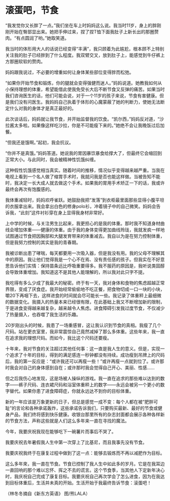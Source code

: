 # 滚蛋吧，节食

“我发觉你又长胖了一点。”我们坐在车上时妈妈这么说。我当时11岁，身上的胖刚刚开始在臀部显出来。她把手伸过来，捏了捏T恤下面我肚子上新长出的那圈赘肉。“有点圆润了哟。”她取笑道。 

我当时的体形用大人的话说已经变得“丰满”，我只顾着为此尴尬，根本顾不上特别关注我的肚子已经胖到了什么程度。我双臂交叉，放到肚子上，能感觉到牛仔裤上方那圈软软的赘肉。 

妈妈跟我说过，不必要的增重如何让身体某些部位变得胖而松弛。 

“如果你开始节食和锻炼，你的腿就会变得强健而迷人。”妈妈说道。她教我如何从小保持理想的体重，希望能借此使我免受长大后不断节食又反弹的痛苦。如果当时我们咨询医生的话，他们可能会说，对于一个11岁的孩子来说，节食有害健康。但是我们没有问医生。我妈妈自己执着于体形的心魔蒙蔽了她的判断力，使她无法断定什么对我的身体才是真正最好的。 

此次谈话后，妈妈就让我节食，并开始监督我的饮食。“凯尔西，”妈妈反对道，“沙拉酱太多啦。如果像这样吃沙拉，你是不可能瘦下来的。”她绝不会让我晚饭过后加餐。 

“但我还是饿啊。”起初，我会抗议。 

“你并不是真饿。”妈妈答道。她说我的胃因暴饮暴食给撑大了，但最终它会缩回到正常大小。与此同时，我会被精神性饥饿纠缠。 

这种假性饥饿感觉相当真实。随着时间的推移，情况似乎变得越来越严重。当我在电视上看到一个名人做了缩胃手术时，我就问我是否也能这样做。当被告知不能时，我决定一长大成人就去做这个手术。如果我的胃用手术矫正一下的话，我或许最终会再次有饱腹感的。 

我体重减轻时，妈妈欢呼雀跃。她鼓励我把“发落”到衣柜最里面那些显得小腹平坦的衣服拿出来。我会拿出白色的修身polo衫，冲着镜子中的自己微笑。妈妈会告诉我，“此刻”这件衬衫穿在身上显得我身材非常好。 

上中学的时候，与关注男生比起来，我更担心的是我的体重。那时我不知道身材曲线会增加体重——健康的体重。由于我的身体变得更加曲线玲珑，我就发疯一样地试图通过节食把因胸部和大腿发育带来的体重减去。我自以为是在努力控制体重，但是我努力控制的其实是我的青春期。 

我被诊断出患了哮喘，每天都要用一次吸入器，但是我没有用。我的父母不理解其中的原因。我让他们觉得我是一个心不在焉、没有责任感的孩子。但我实在不好意思告诉他们实情：保持苗条远比呼吸重要得多。我不服药的原因是，我听说类固醇会导致体重增加。我知道这不是其他人能理解的，所以我对此只字不提。 

我吃得有多么少成了我最大的秘密。终于有一天，我对身体和食物的焦虑超越正常界限，变成了厌食症。我开始经常偷偷地不吃正餐，把食物切成一口一块的小块，嚼20下再咽下去，这样进食的时间就会尽可能长一些。我记录了体重秤上最细微的数据变化。我摄入的热量本来已经很有限，在此基础上我又不断增加新的限制，于是进食变得越来越复杂，越来越令人焦虑。进食障碍引发我过度节食，不仅减少了热量摄入，也吞噬了我生活的乐趣。 

20岁刚出头的时候，我患了一场重感冒，这让我认识到节食的真相。我瘦了几个尺码。站在更衣室里，我非常震惊自己竟然减掉了那么多体重。这些年来，我一直在追求我的理想尺码。而如今，我比这个尺码还要瘦。 

十年来，我对节食的关注超过其他任何事：这一直是我人生的意义。但是，实现一个追求了十年的目标，得到的满足感连一秒钟都没有持续。成功瘦到吊牌上的尺码后，我的第一反应是：“或许我还可以再瘦一些！”或许再瘦一点就到位了。或许那时我会对自己的身体感到自在；或许那时我会觉得自己开心、美丽、性感…… 

但之后我伤心地发现，这是场被人操纵的游戏。我一直在追求的那些难以达到的数字——裤子尺码、连衣裙尺码和浴室体重秤上的数字——永远会被另一个更小的数字替代。如果你患了进食障碍症，你就永远达不到你的目标体重。 

新的一年应该是万象更新的日子，但总是感觉一成不变：每个人都在被“肥胖可耻”的言论和各种承诺轰炸，这些承诺告诉我们，只要购买最新、最好的节食或健身产品，我们终将感到快乐健康。收银台那里所有的杂志封面都会展示各种各样新的节食方法，声称这些就是人们这么多年来一直在寻找的魔法。 

今年，我要庆祝我现在能够吃下一碗薯片而事后不哭了。 

我要庆祝去年暑假我人生中第一次穿上了比基尼，而且我事先没有节食。 

我要庆祝我终于在康复过程中做到了这一点：能够去锻炼而不再以减肥作为目标。 

这么多年來，我一直在节食。节食已控制了我人生中如此多的岁月。它是在我耳边一直回响的那个难以忘怀、挥之不去的谎言。这个节食季，当其他人下定新年决心时，我庆祝自己完成了康复目标。我要庆祝自己再次学会了怎么进食，因为在我达到目标体重后，生活并未真的开始。生活开始于我最终告诉节食：滚蛋吧！ 

（林冬冬摘自《新东方英语》 图/熊LALA）